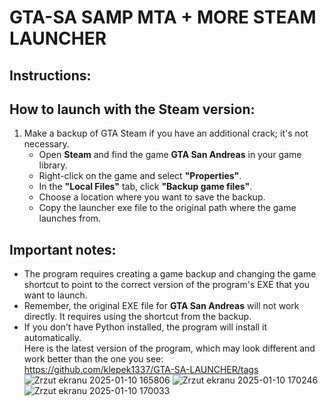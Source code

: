 # GTA-SA SAMP MTA + MORE STEAM LAUNCHER  
## Instructions:  
## How to launch with the Steam version:  
1. Make a backup of GTA Steam if you have an additional crack; it's not necessary.  
   - Open **Steam** and find the game **GTA San Andreas** in your game library.  
   - Right-click on the game and select **"Properties"**.  
   - In the **"Local Files"** tab, click **"Backup game files"**.  
   - Choose a location where you want to save the backup.  
   - Copy the launcher exe file to the original path where the game launches from.  
## Important notes:  
- The program requires creating a game backup and changing the game shortcut to point to the correct version of the program's EXE that you want to launch.  
- Remember, the original EXE file for **GTA San Andreas** will not work directly. It requires using the shortcut from the backup.  
- If you don’t have Python installed, the program will install it automatically.  
Here is the latest version of the program, which may look different and work better than the one you see:  
https://github.com/klepek1337/GTA-SA-LAUNCHER/tags  
![Zrzut ekranu 2025-01-10 165806](https://github.com/user-attachments/assets/acf83abf-6312-462c-9c37-3ba68f3e5187)
![Zrzut ekranu 2025-01-10 170246](https://github.com/user-attachments/assets/8a3d7e4a-97c6-4214-b2be-f6c7cf3660e9)
![Zrzut ekranu 2025-01-10 170033](https://github.com/user-attachments/assets/8991b909-ba8e-4b8d-b49f-a5eb943bc3b1)
